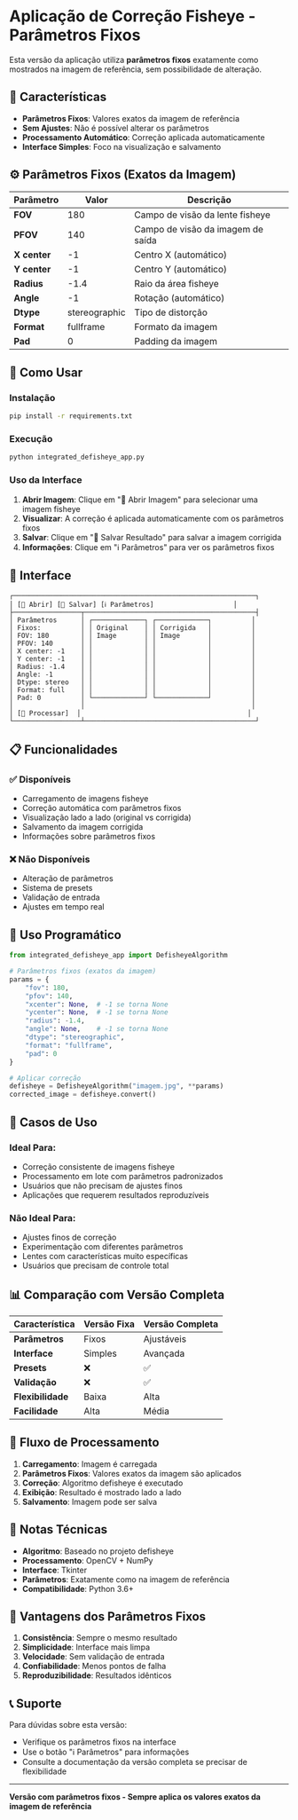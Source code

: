 # Aplicação de Correção Fisheye - Parâmetros Fixos

Esta versão da aplicação utiliza **parâmetros fixos** exatamente como mostrados na imagem de referência, sem possibilidade de alteração.

## 🎯 Características

- **Parâmetros Fixos**: Valores exatos da imagem de referência
- **Sem Ajustes**: Não é possível alterar os parâmetros
- **Processamento Automático**: Correção aplicada automaticamente
- **Interface Simples**: Foco na visualização e salvamento

## ⚙️ Parâmetros Fixos (Exatos da Imagem)

| Parâmetro | Valor | Descrição |
|-----------|-------|-----------|
| **FOV** | 180 | Campo de visão da lente fisheye |
| **PFOV** | 140 | Campo de visão da imagem de saída |
| **X center** | -1 | Centro X (automático) |
| **Y center** | -1 | Centro Y (automático) |
| **Radius** | -1.4 | Raio da área fisheye |
| **Angle** | -1 | Rotação (automático) |
| **Dtype** | stereographic | Tipo de distorção |
| **Format** | fullframe | Formato da imagem |
| **Pad** | 0 | Padding da imagem |

## 🚀 Como Usar

### Instalação
```bash
pip install -r requirements.txt
```

### Execução
```bash
python integrated_defisheye_app.py
```

### Uso da Interface

1. **Abrir Imagem**: Clique em "📁 Abrir Imagem" para selecionar uma imagem fisheye
2. **Visualizar**: A correção é aplicada automaticamente com os parâmetros fixos
3. **Salvar**: Clique em "💾 Salvar Resultado" para salvar a imagem corrigida
4. **Informações**: Clique em "ℹ️ Parâmetros" para ver os parâmetros fixos

## 🎨 Interface

```
┌─────────────────────────────────────────────────────────────┐
│ [📁 Abrir] [💾 Salvar] [ℹ️ Parâmetros]                    │
├─────────────────┬───────────────────────────────────────────┤
│ Parâmetros      │ ┌─────────────┐ ┌─────────────┐          │
│ Fixos:          │ │ Original    │ │ Corrigida   │          │
│ FOV: 180        │ │ Image       │ │ Image       │          │
│ PFOV: 140       │ │             │ │             │          │
│ X center: -1    │ │             │ │             │          │
│ Y center: -1    │ │             │ │             │          │
│ Radius: -1.4    │ │             │ │             │          │
│ Angle: -1       │ │             │ │             │          │
│ Dtype: stereo   │ │             │ │             │          │
│ Format: full    │ │             │ │             │          │
│ Pad: 0          │ └─────────────┘ └─────────────┘          │
│                 │                                          │
│ [🔄 Processar]  │                                          │
└─────────────────┴───────────────────────────────────────────┘
```

## 📋 Funcionalidades

### ✅ Disponíveis
- Carregamento de imagens fisheye
- Correção automática com parâmetros fixos
- Visualização lado a lado (original vs corrigida)
- Salvamento da imagem corrigida
- Informações sobre parâmetros fixos

### ❌ Não Disponíveis
- Alteração de parâmetros
- Sistema de presets
- Validação de entrada
- Ajustes em tempo real

## 🔧 Uso Programático

```python
from integrated_defisheye_app import DefisheyeAlgorithm

# Parâmetros fixos (exatos da imagem)
params = {
    "fov": 180,
    "pfov": 140,
    "xcenter": None,  # -1 se torna None
    "ycenter": None,  # -1 se torna None
    "radius": -1.4,
    "angle": None,    # -1 se torna None
    "dtype": "stereographic",
    "format": "fullframe",
    "pad": 0
}

# Aplicar correção
defisheye = DefisheyeAlgorithm("imagem.jpg", **params)
corrected_image = defisheye.convert()
```

## 🎯 Casos de Uso

### Ideal Para:
- Correção consistente de imagens fisheye
- Processamento em lote com parâmetros padronizados
- Usuários que não precisam de ajustes finos
- Aplicações que requerem resultados reproduzíveis

### Não Ideal Para:
- Ajustes finos de correção
- Experimentação com diferentes parâmetros
- Lentes com características muito específicas
- Usuários que precisam de controle total

## 📊 Comparação com Versão Completa

| Característica | Versão Fixa | Versão Completa |
|----------------|-------------|-----------------|
| **Parâmetros** | Fixos | Ajustáveis |
| **Interface** | Simples | Avançada |
| **Presets** | ❌ | ✅ |
| **Validação** | ❌ | ✅ |
| **Flexibilidade** | Baixa | Alta |
| **Facilidade** | Alta | Média |

## 🔄 Fluxo de Processamento

1. **Carregamento**: Imagem é carregada
2. **Parâmetros Fixos**: Valores exatos da imagem são aplicados
3. **Correção**: Algoritmo defisheye é executado
4. **Exibição**: Resultado é mostrado lado a lado
5. **Salvamento**: Imagem pode ser salva

## 📝 Notas Técnicas

- **Algoritmo**: Baseado no projeto defisheye
- **Processamento**: OpenCV + NumPy
- **Interface**: Tkinter
- **Parâmetros**: Exatamente como na imagem de referência
- **Compatibilidade**: Python 3.6+

## 🎯 Vantagens dos Parâmetros Fixos

1. **Consistência**: Sempre o mesmo resultado
2. **Simplicidade**: Interface mais limpa
3. **Velocidade**: Sem validação de entrada
4. **Confiabilidade**: Menos pontos de falha
5. **Reproduzibilidade**: Resultados idênticos

## 📞 Suporte

Para dúvidas sobre esta versão:
- Verifique os parâmetros fixos na interface
- Use o botão "ℹ️ Parâmetros" para informações
- Consulte a documentação da versão completa se precisar de flexibilidade

---

**Versão com parâmetros fixos - Sempre aplica os valores exatos da imagem de referência**

